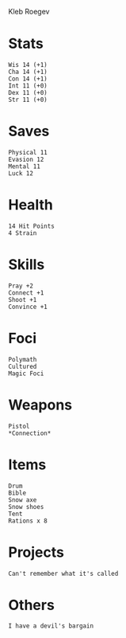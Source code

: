 Kleb Roegev

# Stats
    Wis 14 (+1)
    Cha 14 (+1)
    Con 14 (+1)
    Int 11 (+0)
    Dex 11 (+0)
    Str 11 (+0)

# Saves
    Physical 11
    Evasion 12
    Mental 11
    Luck 12

# Health
    14 Hit Points
    4 Strain

# Skills
    Pray +2
    Connect +1
    Shoot +1
    Convince +1

# Foci
    Polymath
    Cultured
    Magic Foci

# Weapons
    Pistol
    *Connection*

# Items
    Drum
    Bible
    Snow axe
    Snow shoes
    Tent
    Rations x 8

# Projects
    Can't remember what it's called

# Others
    I have a devil's bargain
